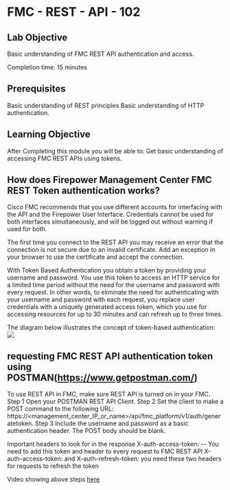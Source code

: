 # FMC - REST - API - 102

## Lab Objective

Basic understanding of FMC REST API authentication and access.  

Completion time: 15 minutes

## Prerequisites
Basic understanding of REST principles
Basic understanding of HTTP authentication.

## Learning Objective
After Completing this module you will be able to:
Get basic understanding of accessing FMC REST APIs using tokens.


## How does Firepower Management Center FMC REST Token authentication works?
Cisco FMC recommends that you use different accounts for interfacing with the API and the Firepower User Interface. Credentials cannot be used for both interfaces simultaneously, and will be logged out without warning if used for both.

The first time you connect to the REST API you may receive an error that the connection is not secure due to an invalid certificate. Add an exception in your browser to use the certificate and accept the connection.

With Token Based Authentication you obtain a token by providing your username and password. You use this token to access an HTTP service for a limited time period without the need for the username and password with every request. In other words, to eliminate the need for authenticating with your username and password with each request, you replace user credentials with a uniquely generated access token, which you use for accessing resources for up to 30 minutes and can refresh up to three times.

The diagram below illustrates the concept of token-based authentication:
![](/posts/files/firepower-restapi-102/assets/images/FMCCallFlow.jpg)

## requesting FMC REST API authentication token using POSTMAN(https://www.getpostman.com/)
To use REST API in FMC, make sure REST API is turned on in your FMC.
Step 1  	Open your POSTMAN REST API Client.
Step 2  	Set the client to make a POST command to the following URL: https://<management_center_IP_or_name>/api/fmc_platform/v1/auth/generatetoken.
Step 3  	Include the username and password as a basic authentication header. The POST body should be blank.

Important headers to look for in the response
X-auth-access-token:<authentication token value>  -- You need to add this token and header to every request to FMC REST API
X-auth-access-token:<authentication token value> and X-auth-refresh-token:<refresh token value> you need these two headers for requests to refresh the token

Video showing above steps [here](https://youtu.be/jjj6A-5747k)
